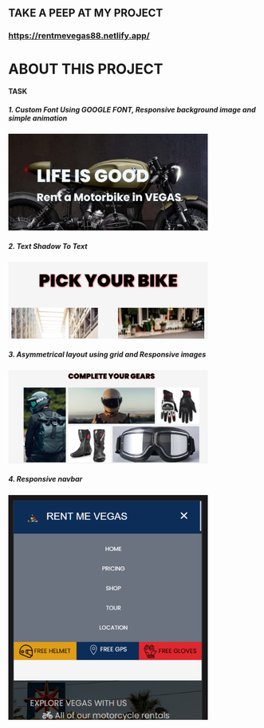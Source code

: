 ## TAKE A PEEP AT MY PROJECT

###
### https://rentmevegas88.netlify.app/
# ABOUT THIS PROJECT

#### TASK

##### 1. Custom Font Using GOOGLE FONT,  Responsive background image and simple animation

<p><img src="img/task01.png" width = "400px"/></p>

##### 2. Text Shadow To Text
<p><img src="img/task02.png" width = "400px"/></p>

##### 3.  Asymmetrical layout using grid  and  Responsive images
<p><img src="img/task03.png" width = "400px"/></p>

##### 4.  Responsive navbar 
<p><img src="img/task4.png" width = "400px"/></p>






















